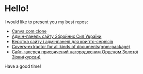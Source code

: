 # Hello!

I would like to present you my best repos:
- [Canva.com clone](https://github.com/NazarK0/ellty)
- [Адмін-панель сайту Збройних Сил України](https://github.com/NazarK0/zsu-cms-dev)
- [Верстка сайту і адмінпанелі для крипто-сервісів](https://github.com/NazarK0/atlantica-service)
- [Covers-extractor for all kinds of documents(npm-package)](https://www.npmjs.com/package/covers-extractor)
- [Сайт-галерея присвячений нагородженим Орденом Золотої Зірки(курсач)](https://github.com/NazarK0/golden-star)

Have a good time!